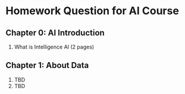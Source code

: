 # Homework Question for AI Course

## Chapter 0: AI Introduction

1.  What is Intelligence AI (2 pages)

## Chapter 1: About Data

1. TBD
2. TBD
